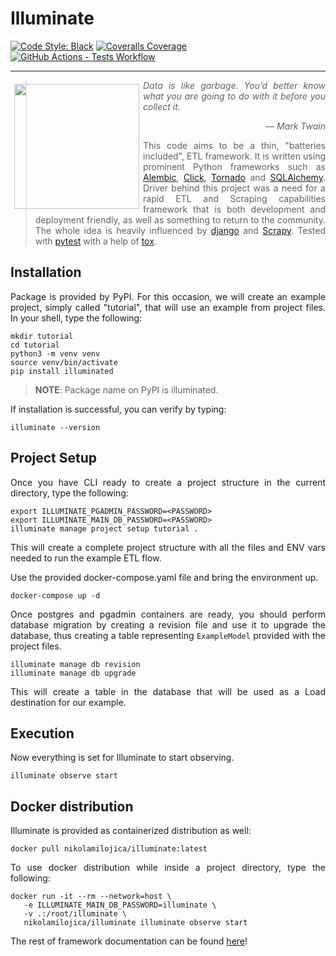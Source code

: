 # Illuminate

[![Code Style: Black](
https://img.shields.io/badge/code%20style-black-000000.svg)](
https://github.com/psf/black)
[![Coveralls Coverage](
https://coveralls.io/repos/github/nikolamilojica/illuminate/badge.svg?branch=develop&t=YU1NaL)](
https://coveralls.io/github/nikolamilojica/illuminate?branch=develop)
[![GitHub Actions - Tests Workflow](
https://github.com/nikolamilojica/illuminate/actions/workflows/tests.yaml/badge.svg?branch=develop)](
https://github.com/nikolamilojica/illuminate/actions/workflows/tests.yaml)
___
<img align="left" style="margin:6px" width="200" height="200" src="https://upload.wikimedia.org/wikipedia/commons/thumb/a/ac/Accueil_scribe_invert.png/241px-Accueil_scribe_invert.png">

> <p align="justify"><i>Data is like garbage.
> You’d better know what you are going to do with it before you
> collect it.</i></p>
> <p align="right"><i>&mdash; Mark Twain</i></p>
> <p align="justify">This code aims to be a thin,
> "batteries included", ETL framework.
> It is written using prominent Python frameworks such as
> <a href="https://alembic.sqlalchemy.org/en/latest/">Alembic</a>,
> <a href="https://click.palletsprojects.com/">Click</a>,
> <a href="https://www.tornadoweb.org/en/stable/">Tornado</a>
> and <a href="https://www.sqlalchemy.org/">SQLAlchemy</a>.
> Driver behind this project was a need for a rapid ETL
> and Scraping capabilities framework that is both development and deployment
> friendly, as well as something to return to the community.
> The whole idea is heavily influenced by
> <a href="https://www.djangoproject.com/">django</a> and
> <a href="https://scrapy.org/">Scrapy</a>.
> Tested with <a href="https://docs.pytest.org/">pytest</a> with a help of
> <a href="https://tox.wiki/en/latest/">tox</a>.</p>

## Installation
<p style="text-align: justify">Package is provided by PyPI. For this occasion,
we will create an example project, simply called "tutorial", that will use an
example from project files. In your shell, type the following:</p>

```shell
mkdir tutorial
cd tutorial
python3 -m venv venv
source venv/bin/activate
pip install illuminated
```

> **NOTE**: Package name on PyPI is illuminated.

<p style="text-align: justify">If installation is successful, you can verify
by typing:</p>

```shell
illuminate --version
```
## Project Setup
<p style="text-align: justify">Once you have CLI ready to create a project
structure in the current directory, type the following:</p>

```shell
export ILLUMINATE_PGADMIN_PASSWORD=<PASSWORD>
export ILLUMINATE_MAIN_DB_PASSWORD=<PASSWORD>
illuminate manage project setup tutorial .
```
<p style="text-align: justify">This will create a complete project structure with all the files
and ENV vars needed to run the example ETL flow.</p>

<p style="text-align: justify">Use the provided docker-compose.yaml file and
bring the environment up.</p>

```shell
docker-compose up -d
```
<p style="text-align: justify">Once postgres and pgadmin containers are
ready, you should perform database migration by creating a revision file and
use it to upgrade the database, thus creating a table representing
<code>ExampleModel</code> provided with the project files.</p>

```shell
illuminate manage db revision
illuminate manage db upgrade
```
<p style="text-align: justify">This will create a table in the database that
will be used as a Load destination for our example.</p>

## Execution
<p style="text-align: justify">Now everything is set for Illuminate to start
observing.</p>

```shell
illuminate observe start
```

## Docker distribution
<p style="text-align: justify">Illuminate is provided as containerized
distribution as well:</p>

```shell
docker pull nikolamilojica/illuminate:latest
```
<p style="text-align: justify">To use docker distribution while inside a
project directory, type the following:</p>

```shell
docker run -it --rm --network=host \
   -e ILLUMINATE_MAIN_DB_PASSWORD=illuminate \
   -v .:/root/illuminate \
   nikolamilojica/illuminate illuminate observe start
```

<p style="text-align: justify">The rest of framework documentation can be
found <a href="https://nikolamilojica.github.io/illuminate/">here</a>!</p>
